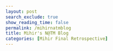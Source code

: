 ```yaml
---
layout: post 
search_exclude: true
show_reading_time: false
permalink: /mihirnatmblog
title: Mihir's N@TM Blog
categories: [Mihir Final Retrospective]
---
```


